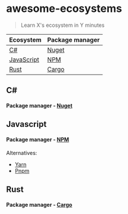 # awesome-ecosystems

> Learn X's ecosystem in Y minutes

<!-- sorted by name -->

| Ecosystem    | Package manager |
| ------------ | --------------- |
| [C#]         | [Nuget]         |
| [JavaScript] | [NPM]           |
| [Rust]       | [Cargo]         |

<!-- links in headers start with url- to distinguish them from links in the table and to make it easy to link to the headers -->

## C#

[C#]: #C#

#### Package manager - [Nuget](https://www.nuget.org/)

[Nuget]: #Package-manager---Nuget

## Javascript

[JavaScript]: #JavaScript

#### Package manager - [NPM](https://www.npmjs.com/)

[NPM]: #Package-manager---NPM

Alternatives:
 - [Yarn](https://yarnpkg.com/)
 - [Pnpm](https://pnpm.js.org/)

## Rust

[Rust]: #Rust

#### Package manager - [Cargo](https://doc.rust-lang.org/stable/cargo/)

[Cargo]: #Package-manager---Cargo
